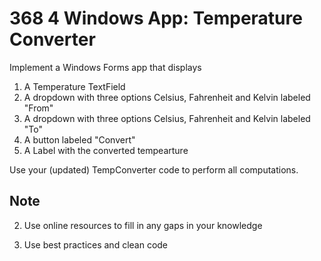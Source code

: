 # 368  4 Windows App: Temperature Converter

Implement a Windows Forms app that displays 

1. A Temperature TextField
2. A dropdown with three options Celsius, Fahrenheit and Kelvin labeled "From"
3. A dropdown with three options Celsius, Fahrenheit and Kelvin labeled "To"
4. A button labeled "Convert"
5. A Label with the converted tempearture

Use your (updated) TempConverter code to perform all computations.


## Note

2. Use online resources to fill in any gaps in your knowledge

1. Use best practices and clean code
